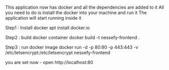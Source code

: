 This application now has docker and all the dependencies are added to it
All you need to do is install the docker into your machine and run it
The application will start running inside it

Step1 : Install docker
apt install docker.io

Step2 : build docker container
docker build -t nessefy-frontend .

Step3 : run docker image
docker run -d -p 80:80 -p 443:443 -v /etc/letsencrypt:/etc/letsencrypt nessefy-frontend


you are set now - open http://localhost:80